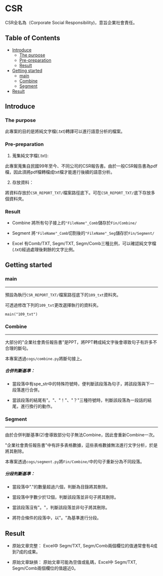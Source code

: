 # <h1> CSR 
CSR全名為（Corporate Social Responsibility)，意旨企業社會責任。

## <h2> Table of Contents </h2>
- [Introduce](#Introduce)
	- [The purpose](#The-purpose)
	- [Pre-preparation](#Pre-preparation)
	- [Result](#Result)
- [Getting started](#Getting-started)
	- [main](#main)
	- [Combine](#Combine)
	- [Segment](#Segment)
- [Result](#Result)

## <h2> Introduce 

### The purpose
此專案的目的是將純文字檔(.txt)轉譯可以進行語意分析的檔案。

### Pre-preparation
1. 蒐集純文字檔(.txt):

此專案蒐集自民國99年至今、不同公司的CSR報告書。由於一般CSR報告書為pdf檔，因此須將pdf檔轉檔成txt檔才能進行後續的語意分析。

2. 存放資料：

將資料存放於`CSR_REPORT_TXT/`檔案路徑底下。可在`CSR_REPORT_TXT/`底下存放多個資料夾。

### Result
-  Combine
將所有句子接上的`"FileName"_Comb`儲存於`Fin/Combine/`

- Segment
將`"FileName"_Comb`切割後的`"FileName"_Seg`儲存於`Fin/Segment/`

- Excel
有Comb/TXT, Segm/TXT, Segm/Comb三種比例，可以確認純文字檔(.txt)經過處理後剩餘的文字比例。

## <h2> Getting started
### main

----------

預設為執行`CSR_REPORT_TXT/`檔案路徑底下的`109_txt`資料夾。

可透過修改下列的`109_txt`更改選擇執行的資料夾。

```
main("109_txt")
```

### Combine

----------

大部分的"企業社會責任報告書"是PPT，將PPT轉成純文字後會導致句子有許多不合理的斷句。

本專案透過`cogs/combine.py`將斷句接上。

##### 合併判斷基準：
- 當段落中有spe_str中的特殊符號時，便判斷該段落為句子，將該段落與下一段落進行合併。

- 當該段落的結尾有"。"、"！"、"？"三種符號時，判斷該段落為一段話的結尾，進行換行的動作。

### Segment

----------


由於合併判斷基準(2)會導致部分句子無法Combine，因此會重新Combine一次。

"企業社會責任報告書"中有許多表格數據，這些表格數據無法進行文字分析，於是將其刪除。

本專案透過`cogs/segment.py`將`Fin/Combine/`中的句子重新分為不同段落。


##### 分段判斷基準：
- 當段落中"."的數量超過六個，判斷為目錄將其刪除。

- 當段落中字數少於12個，判斷該段落並非句子將其刪除。

- 當該段落沒有"。"，判斷該段落並非句子將其刪除。

- 將符合條件的段落中，以"。"為基準進行分段。


## <h2> Result
- 原始文章完整：
Excel中 Segm/TXT, Segm/Comb兩個欄位的值通常會有4成到7成的成果。

- 原始文章缺損：
原始文章可能為空值或亂碼，Excel中 Segm/TXT, Segm/Comb兩個欄位的值趨近0。



